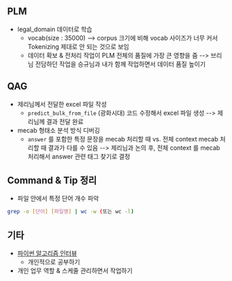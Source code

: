 ## PLM

- legal_domain 데이터로 학습 
  - vocab(size : 35000) --> corpus 크기에 비해 vocab 사이즈가 너무 커서 Tokenizing 제대로 안 되는 것으로 보임
  - 데이터 확보 & 전처리 작업이 PLM 전체의 품질에 가장 큰 영향을 줌 --> 브리님 전담하던 작업을 승규님과 내가 함께 작업하면서 데이터 품질 높이기
  
  


## QAG

- 제리님께서 전달한 excel 파일 작성
  - `predict_bulk_from_file` (광화시대) 코드 수정해서 excel 파일 생성 --> 제리님께 결과 전달 완료
- mecab 형태소 분석 방식 디버깅
  - `answer` 를 포함한 특정 문장을 mecab 처리할 때 vs. 전체 context mecab 처리할 때 결과가 다를 수 있음 --> 제리님과 논의 후, 전체 context 를 mecab 처리해서 answer 관련 태그 찾기로 결정





## Command & Tip 정리

- 파일 안에서 특정 단어 개수 파악

```bash
grep -o [단어] [파일명] | wc -w (또는 wc -l)
```






## 기타

- [파이썬 알고리즘 인터뷰](https://github.com/onlybooks/algorithm-interview)
  - 개인적으로 공부하기
- 개인 업무 역할 & 스케줄 관리하면서 작업하기
